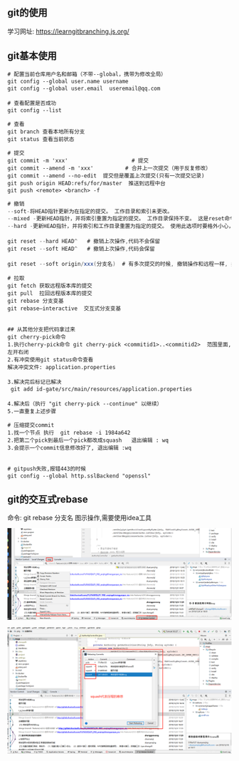 ## git的使用

学习网址: https://learngitbranching.js.org/



## git基本使用

```text
# 配置当前仓库用户名和邮箱（不带--global，携带为修改全局）
git config --global user.name username
git config --global user.email  useremail@qq.com

# 查看配置是否成功
git config --list

```



```
# 查看
git branch 查看本地所有分支
git status 查看当前状态 
```

```
# 提交
git commit -m 'xxx'                    # 提交 
git commit --amend -m 'xxx'          # 合并上一次提交（用于反复修改） 
git commit --amend --no-edit  提交但是覆盖上次提交(只有一次提交记录)
git push origin HEAD:refs/for/master  推送到远程中台
git push <remote> <branch> -f
```

```java
# 撤销
--soft-将HEAD指针更新为在指定的提交。 工作目录和索引未更改。
--mixed -更新HEAD指针，并将索引重置为指定的提交。 工作目录保持不变。 这是reset命令的默认操作模式。
--hard -更新HEAD指针，并将索引和工作目录重置为指定的提交。 使用此选项时要格外小心，因为所有您尚未提交的本地更改都会被覆盖并丢失。

git reset --hard HEAD^   # 撤销上次操作,代码不会保留
git reset --soft HEAD^   # 撤销上次操作,代码会保留

git reset --soft origin/xxx(分支名)  # 有多次提交的时候, 撤销操作和远程一样, 并保留代码

```

```
# 拉取 
git fetch 获取远程版本库的提交
git pull  拉回远程版本库的提交
git rebase 分支变基
git rebase–interactive  交互式分支变基


```

```shell
## 从其他分支把代码拿过来
git cherry-pick命令
1.执行cherry-pick命令 git cherry-pick <commitid1>..<commitid2>  范围里面,左开右闭
2.有冲突使用git status命令查看
解决冲突文件: application.properties

3.解决完后标记已解决
 git add id-gate/src/main/resources/application.properties

4.解决后（执行 "git cherry-pick --continue" 以继续）
5.一直重复上述步骤
```

```shell
# 压缩提交commit
1.找一个节点 执行  git rebase -i 1984a642
2.把第二个pick到最后一个pick都改成squash   退出编辑 : wq
3.会提示一个commit信息修改好了, 退出编辑 :wq

```

```shell script

# gitpush失败,报错443的时候
git config --global http.sslBackend "openssl" 

```
## git的交互式rebase
命令: git rebase 分支名
图示操作,需要使用idea工具

![images](./assets/idea-rebase01.png)

![images](./assets/idea-rebase02.png)

